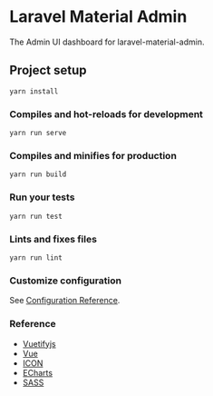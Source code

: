 # Laravel Material Admin

The Admin UI dashboard for laravel-material-admin.



## Project setup
```
yarn install
```

### Compiles and hot-reloads for development
```
yarn run serve
```

### Compiles and minifies for production
```
yarn run build
```

### Run your tests
```
yarn run test
```

### Lints and fixes files
```
yarn run lint
```

### Customize configuration
See [Configuration Reference](https://cli.vuejs.org/config/).


### Reference

* [Vuetifyjs](https://vuetifyjs.com/)
* [Vue](https://vuejs.org/index.html/)
* [ICON](https://materialdesignicons.com/)
* [ECharts](http://echarts.baidu.com/option.html)
* [SASS](http://sass-lang.com/)